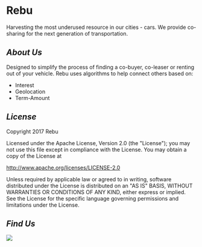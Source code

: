 # Rebu
Harvesting the most underused resource in our cities - cars. We provide co-sharing for the next generation of transportation. 
## _About Us_ 
Designed to simplify the process of finding a co-buyer, co-leaser or renting out of your vehicle. Rebu uses algorithms to help connect others based on:
* Interest
* Geolocation
* Term-Amount


## _License_
Copyright 2017 Rebu

Licensed under the Apache License, Version 2.0 (the "License");
you may not use this file except in compliance with the License.
You may obtain a copy of the License at

 http://www.apache.org/licenses/LICENSE-2.0

Unless required by applicable law or agreed to in writing, software
distributed under the License is distributed on an "AS IS" BASIS,
WITHOUT WARRANTIES OR CONDITIONS OF ANY KIND, either express or implied.
See the License for the specific language governing permissions and
limitations under the License.

## _Find Us_ 
<a href="http://www.twitter.com/RebU_CoSharing"><img src="https://abs.twimg.com/icons/apple-touch-icon-192x192.png"></a>
